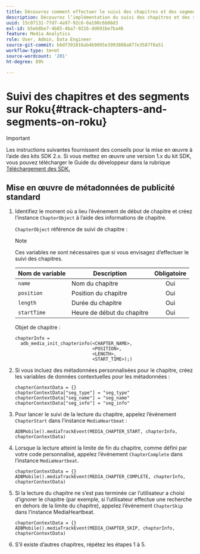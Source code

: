```yaml
---
title: Découvrez comment effectuer le suivi des chapitres et des segments sur Roku
description: Découvrez l’implémentation du suivi des chapitres et des segments à l’aide du SDK Media sur Roku.
uuid: 15c07131-77d7-4a97-92c6-0a190c6b08d3
exl-id: b5eb8be7-4b85-4ba7-9216-dd691be7ba46
feature: Media Analytics
role: User, Admin, Data Engineer
source-git-commit: b6df391016ab4b9095e3993808a877e3587f0a51
workflow-type: tm+mt
source-wordcount: '201'
ht-degree: 89%

---
```


# Suivi des chapitres et des segments sur Roku{#track-chapters-and-segments-on-roku}

>[!IMPORTANT]
>
>Les instructions suivantes fournissent des conseils pour la mise en œuvre à l’aide des kits SDK 2.x. Si vous mettez en œuvre une version 1.x du kit SDK, vous pouvez télécharger le Guide du développeur dans la rubrique [Téléchargement des SDK.](/help/sdk-implement/download-sdks.md)

## Mise en œuvre de métadonnées de publicité standard

1. Identifiez le moment où a lieu l’événement de début de chapitre et créez l’instance `ChapterObject` à l’aide des informations de chapitre.

   `ChapterObject` référence de suivi de chapitre :

   >[!NOTE]
   >
   >Ces variables ne sont nécessaires que si vous envisagez d’effectuer le suivi des chapitres.

   | Nom de variable | Description | Obligatoire |
   | --- | --- | :---: |
   | `name` | Nom du chapitre | Oui |
   | `position` | Position du chapitre | Oui |
   | `length` | Durée du chapitre | Oui |
   | `startTime` | Heure de début du chapitre | Oui |

   Objet de chapitre :

   ```
   chapterInfo =  
     adb_media_init_chapterinfo(<CHAPTER_NAME>,  
                                <POSITION>,  
                                <LENGTH>,  
                                <START_TIME>);)
   ```

1. Si vous incluez des métadonnées personnalisées pour le chapitre, créez les variables de données contextuelles pour les métadonnées :

   ```
   chapterContextData = {} 
   chapterContextData["seg_type"] = "seg_type" 
   chapterContextData["seg_name"] = "seg_name" 
   chapterContextData["seg_info"] = "seg_info"
   ```

1. Pour lancer le suivi de la lecture du chapitre, appelez l’événement `ChapterStart` dans l’instance `MediaHeartbeat` :

   ```
   ADBMobile().mediaTrackEvent(MEDIA_CHAPTER_START, chapterInfo, chapterContextData)
   ```

1. Lorsque la lecture atteint la limite de fin du chapitre, comme défini par votre code personnalisé, appelez l’événement `ChapterComplete` dans l’instance `MediaHeartbeat`.

   ```
   chapterContextData = {} 
   ADBMobile().mediaTrackEvent(MEDIA_CHAPTER_COMPLETE, chapterInfo, chapterContextData)
   ```

1. Si la lecture du chapitre ne s’est pas terminée car l’utilisateur a choisi d’ignorer le chapitre (par exemple, si l’utilisateur effectue une recherche en dehors de la limite du chapitre), appelez l’événement `ChapterSkip` dans l’instance MediaHeartbeat.

   ```
   chapterContextData = {} 
   ADBMobile().mediaTrackEvent(MEDIA_CHAPTER_SKIP, chapterInfo, chapterContextData)
   ```

1. S’il existe d’autres chapitres, répétez les étapes 1 à 5.
